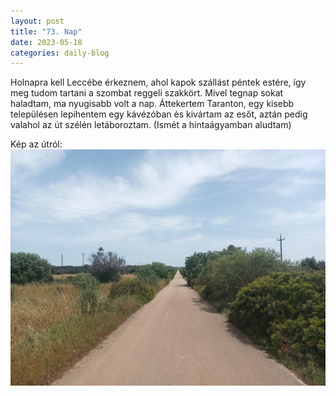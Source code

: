 ```yaml
---
layout: post
title: "73. Nap"
date: 2023-05-18
categories: daily-blog
---
```


Holnapra kell Leccébe érkeznem, ahol kapok szállást péntek estére, így meg tudom tartani a szombat reggeli szakkört. Mivel tegnap sokat haladtam, ma nyugisabb volt a nap. Áttekertem Taranton, egy kisebb településen lepihentem egy kávézóban és kivártam az esőt, aztán pedig valahol az út szélén letáboroztam. (Ismét a hintaágyamban aludtam)

Kép az útról: ![ut](/2day73ut.jpg)

